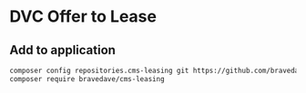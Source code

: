 # DVC Offer to Lease

## Add to application

```bash
composer config repositories.cms-leasing git https://github.com/bravedave/cms-leasing
composer require bravedave/cms-leasing
```
